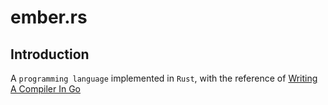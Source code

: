 # ember.rs

## Introduction

A `programming language` implemented in `Rust`, with the reference of [Writing A Compiler In Go](https://compilerbook.com/)
